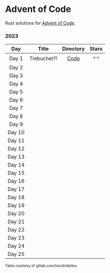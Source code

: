 # Advent of Code

Rust solutions for [Advent of Code](https://adventofcode.com/).

### 2023

|  Day   |    Title    |                                    Directory                                    | Stars  |
| :----: | :---------: | :-----------------------------------------------------------------------------: | :----: |
| Day 1  | Trebuchet?! | [Code](https://github.com/oscar-lv/advent_of_code/tree/master/aoc_2023/src/bin) |  ⭐️⭐️  |
| Day 2  |             |                                                                                 |        |
| Day 3  |             |                                                                                 |        |
| Day 4  |             |                                                                                 |        |
| Day 5  |             |                                                                                 |        |
| Day 6  |             |                                                                                 |        |
| Day 7  |             |                                                                                 |        |
| Day 8  |             |                                                                                 |        |
| Day 9  |             |                                                                                 |        |
| Day 10 |             |                                                                                 |        |
| Day 11 |             |                                                                                 |        |
| Day 12 |             |                                                                                 |        |
| Day 13 |             |                                                                                 |        |
| Day 14 |             |                                                                                 |        |
| Day 15 |             |                                                                                 |        |
| Day 16 |             |                                                                                 |        |
| Day 17 |             |                                                                                 |        |
| Day 18 |             |                                                                                 |        |
| Day 19 |             |                                                                                 |        |
| Day 20 |             |                                                                                 |        |
| Day 21 |             |                                                                                 |        |
| Day 22 |             |                                                                                 |        |
| Day 23 |             |                                                                                 |        |
| Day 24 |             |                                                                                 |        |
| Day 25 |             |                                                                                 |        |

<sub> Table courtesy of gitlab.com/loicdiridollou